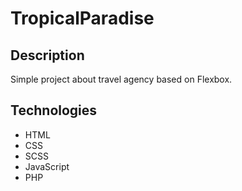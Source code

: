 # TropicalParadise

## Description
Simple project about travel agency based on Flexbox.

## Technologies
- HTML
- CSS
- SCSS
- JavaScript 
- PHP
